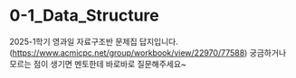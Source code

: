 # 0-1_Data_Structure
2025-1학기 영과일 자료구조반 문제집 답지입니다. (https://www.acmicpc.net/group/workbook/view/22970/77588)
궁금하거나 모르는 점이 생기면 멘토한테 바로바로 질문해주세요~
